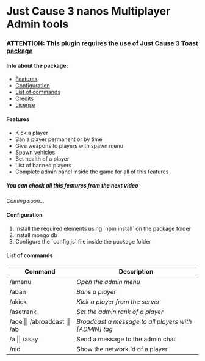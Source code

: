 <h1>Just Cause 3 nanos Multiplayer Admin tools</h1>

<h3>ATTENTION: This plugin requires the use of <a href="https://github.com/Daranix/jcmp-toast">Just Cause 3 Toast package</a></h3>

<h4>Info about the package:</h4>
<ul>
  <li><a href="#pkgFeatures">Features</a></li>
  <li><a href="#pkgConfig">Configuration</a></li>
  <li><a href="#listcmd">List of commands</a></li>
  <li><a href="#">Credits</a></li>
  <li><a href="#">License</a></li>
</ul>

<h4 id="pkgFeatures">Features</h4>

<ul>
  <li>Kick a player</li>
  <li>Ban a player permanent or by time</li>
  <li>Give weapons to players with spawn menu</li>
  <li>Spawn vehicles</li>
  <li>Set health of a player</li>
  <li>List of banned players</li>
  <li>Complete admin panel inside the game for all of this features</li>
</ul>

<h5>You can check all this features from the next video</h5>
<i>Coming soon...</i>

<h4 id="pkgConfig">Configuration</h4>

<ol>
  <li>Install the required elements using `npm install` on the package folder</li>
  <li>Install mongo db</li>
  <li>Configure the `config.js` file inside the package folder</li>
</ol>

<h4 id="listcmd">List of commands</h4>

<table>
  <thead>
    <tr>
      <th>Command</th>
      <th>Description</th>
    </tr>
  </thead>
  <tbody>
    <tr>
      <td>/amenu</td>
      <td><i>Open the admin menu</i></td>
    </tr>
    <tr>
      <td>/aban</td>
      <td><i>Bans a player</i></td>
    </tr>
    <tr>
      <td>/akick</td>
      <td><i>Kick a player from the server</i></td>
    </tr>
    <tr>
      <td>/asetrank</td>
      <td><i>Set the admin rank of a player</i></td>
    </tr>
    <tr>
      <td>/aoe || /abroadcast || /ab</td>
      <td><i>Broadcast a message to all players with [ADMIN] tag</i></td>
    </tr>
    <tr>
      <td>/a || /asay</td>
      <td>Send a message to the admin chat</td>
    </tr>
    <tr>
      <td>/nid</td>
      <td>Show the network Id of a player</td>
    </tr>
  </tbody>
</table>
